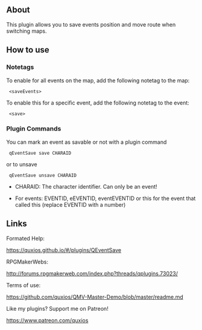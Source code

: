 

## AboutThis plugin allows you to save events position and move route when switchingmaps.

## How to use
### **Notetags**To enable for all events on the map, add the following notetag to the map:~~~ <saveEvents>~~~To enable this for a specific event, add the following notetag to the event:~~~ <save>~~~

### **Plugin Commands**You can mark an event as savable or not with a plugin command~~~ qEventSave save CHARAID~~~or to unsave~~~ qEventSave unsave CHARAID~~~- CHARAID: The character identifier. Can only be an event! * For events: EVENTID, eEVENTID, eventEVENTID or this for the event that called this (replace EVENTID with a number)

## LinksFormated Help: https://quxios.github.io/#/plugins/QEventSaveRPGMakerWebs: http://forums.rpgmakerweb.com/index.php?threads/qplugins.73023/Terms of use: https://github.com/quxios/QMV-Master-Demo/blob/master/readme.mdLike my plugins? Support me on Patreon! https://www.patreon.com/quxios